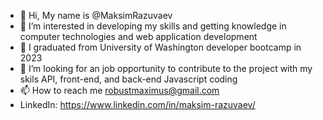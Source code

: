 - 👋 Hi, My name is @MaksimRazuvaev
- 👀 I’m interested in developing my skills and getting knowledge in computer technologies and web application development
- 🌱 I graduated from University of Washington developer bootcamp in 2023
- 💞️ I’m looking for an job opportunity to contribute to the project with my skils API, front-end, and back-end Javascript coding
- 📫 How to reach me robustmaximus@gmail.com
- LinkedIn: https://www.linkedin.com/in/maksim-razuvaev/

<!---
MaksimRazuvaev/MaksimRazuvaev is a ✨ special ✨ repository because its `README.md` (this file) appears on your GitHub profile.
You can click the Preview link to take a look at your changes.
--->
